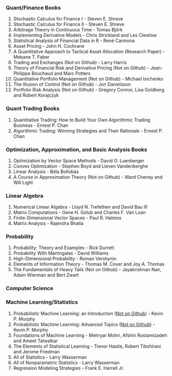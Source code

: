 ### Quant/Finance Books
1) Stochastic Calculus for Finance I - Steven E. Shreve
2) Stochastic Calculus for Finance II - Steven E. Shreve
3) Arbitrage Theory in Continuous Time - Tomas Björk
4) Implementing Derivative Models - Chris Strickland and Les Clewlow
5) Statistical Analysis of Financial Data in R - René Carmona
6) Asset Pricing - John H. Cochrane
7) A Quantitative Approach to Tactical Asset Allocation (Research Paper) - Mebane T. Faber 
8) Trading and Exchanges (Not on Github) - Larry Harris
9) Theory of Financial Risk and Derivative Pricing (Not on Github) - Jean-Philippe Bouchaud and Marc Potters
10) Quantitative Portfolio Management (Not on Github) - Michael Isichenko
11) The Illusion of Control (Not on Github) - Jon Danielsson
12) Portfolio Risk Analysis (Not on Github) - Gregory Connor, Lisa Goldberg and Robert Korajczyk

### Quant Trading Books
1) Quantitative Trading: How to Build Your Own Algorithmic Trading Business - Ernest P. Chan
2) Algorithmic Trading: Winning Strategies and Their Rationale - Ernest P. Chan

### Optimization, Approximation, and Basic Analysis Books
1) Optimization by Vector Space Methods - David G. Luenberger
2) Convex Optimization - Stephen Boyd and Lieven Vandenberghe
3) Linear Analysis - Béla Bollobás
4) A Course in Approximation Theory (Not on Github) - Ward Cheney and Will Light

### Linear Algebra
1) Numerical Linear Algebra - Lloyd N. Trefethen and David Bau III
2) Matrix Computations - Gene H. Golub and Charles F. Van Loan
3) Finite-Dimensional Vector Spaces - Paul R. Halmos
4) Matrix Analysis - Rajendra Bhatia

### Probability
1) Probability: Theory and Examples - Rick Durrett
2) Probability With Martingales - David Williams
3) High-Dimensional Probability - Roman Vershynin
4) Elements of Information Theory - Thomas M. Cover and Joy A. Thomas
5) The Fundamentals of Heavy Tails (Not on Github) - Jayakrishnan Nair, Adam Wierman and Bert Zwart

### Computer Science

### Machine Learning/Statistics
1) Probabilistic Machine Learning: an Introduction ([Not on Github](https://drive.google.com/file/d/1rMZFtee-DOfjjhTONgj6sjIavgK3hTZz/view?usp=drive_link)) - Kevin P. Murphy
2) Probabilistic Machine Learning: Advanced Topics ([Not on Github](https://drive.google.com/file/d/1VxX3vi5J7io_JPLy9b1oqndD8ANFuKHf/view?usp=drive_link)) - Kevin P. Murphy
3) Foundations of Machine Learning - Mehryar Mohri, Afshin Rostamizadeh and Ameet Talwalkar
4) The Elements of Statistical Learning - Trevor Hastie, Robert Tibshirani and Jerome Friedman
5) All of Statistics - Larry Wasserman
6) All of Nonparametric Statistics - Larry Wasserman
7) Regression Modeling Strategies - Frank E. Harrell Jr.
